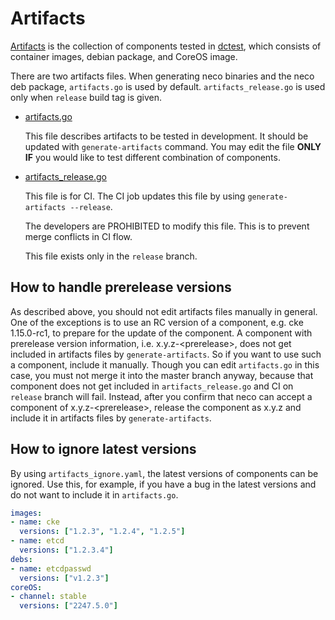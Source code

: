 Artifacts
=========

[Artifacts](../artifacts.go) is the collection of components tested in [dctest](../dctest/), which consists of container images, debian package, and CoreOS image.

There are two artifacts files.  When generating neco binaries and the neco deb package, `artifacts.go` is used
by default.  `artifacts_release.go` is used only when `release` build tag is given.

- [artifacts.go](../artifacts.go)

    This file describes artifacts to be tested in development.
    It should be updated with `generate-artifacts` command.
    You may edit the file **ONLY IF** you would like to test different combination of components.

- [artifacts_release.go](../artifacts.go)

    This file is for CI.  The CI job updates this file by using
    `generate-artifacts --release`.

    The developers are PROHIBITED to modify this file.  This is to prevent
    merge conflicts in CI flow.

    This file exists only in the `release` branch.

## How to handle prerelease versions

As described above, you should not edit artifacts files manually in general.
One of the exceptions is to use an RC version of a component, e.g. cke 1.15.0-rc1,
to prepare for the update of the component.
A component with prerelease version information, i.e. x.y.z-\<prerelease\>,
does not get included in artifacts files by `generate-artifacts`.
So if you want to use such a component, include it manually.
Though you can edit `artifacts.go` in this case, you must not merge it into
the master branch anyway, because that component does not get included in
`artifacts_release.go` and CI on `release` branch will fail.
Instead, after you confirm that neco can accept a component of x.y.z-\<prerelease\>,
release the component as x.y.z and include it in artifacts files by `generate-artifacts`.

## How to ignore latest versions

By using `artifacts_ignore.yaml`, the latest versions of components can be ignored.
Use this, for example, if you have a bug in the latest versions and do not want to include it in `artifacts.go`.

```yaml
images:
- name: cke
  versions: ["1.2.3", "1.2.4", "1.2.5"]
- name: etcd
  versions: ["1.2.3.4"]
debs:
- name: etcdpasswd
  versions: ["v1.2.3"]
coreOS:
- channel: stable
  versions: ["2247.5.0"]
```
